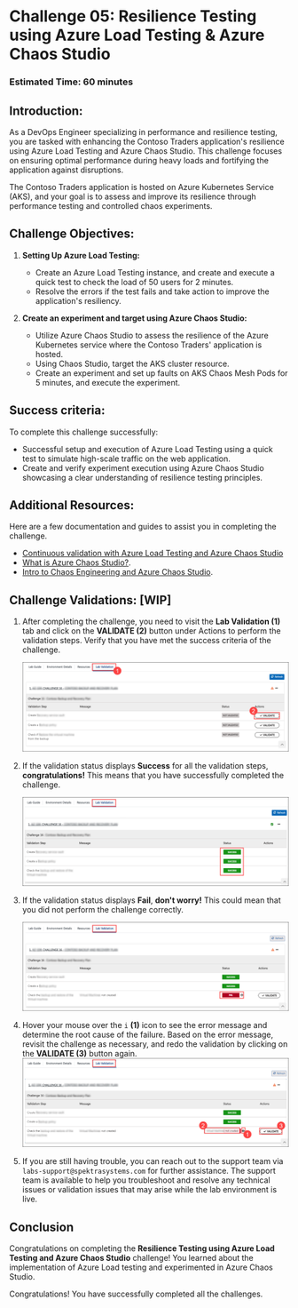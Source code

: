 # Challenge 05: Resilience Testing using Azure Load Testing & Azure Chaos Studio

### Estimated Time: 60 minutes

## Introduction:
As a DevOps Engineer specializing in performance and resilience testing, you are tasked with enhancing the Contoso Traders application's resilience using Azure Load Testing and Azure Chaos Studio. This challenge focuses on ensuring optimal performance during heavy loads and fortifying the application against disruptions.

The Contoso Traders application is hosted on Azure Kubernetes Service (AKS), and your goal is to assess and improve its resilience through performance testing and controlled chaos experiments.

## Challenge Objectives:

1. **Setting Up Azure Load Testing:**

   - Create an Azure Load Testing instance, and create and execute a quick test to check the load of 50 users for 2 minutes.
   - Resolve the errors if the test fails and take action to improve the application's resiliency.

2. **Create an experiment and target using Azure Chaos Studio:**

   -  Utilize Azure Chaos Studio to assess the resilience of the Azure Kubernetes service where the Contoso Traders' application is hosted.
   - Using Chaos Studio, target the AKS cluster resource.
   - Create an experiment and set up faults on AKS Chaos Mesh Pods for 5 minutes, and execute the experiment. 

## Success criteria:
To complete this challenge successfully:

- Successful setup and execution of Azure Load Testing using a quick test to simulate high-scale traffic on the web application.
- Create and verify experiment execution using Azure Chaos Studio showcasing a clear understanding of resilience testing principles.

## Additional Resources:

Here are a few documentation and guides to assist you in completing the challenge.
- [Continuous validation with Azure Load Testing and Azure Chaos Studio](https://learn.microsoft.com/en-us/azure/architecture/guide/testing/mission-critical-deployment-testing)
- [What is Azure Chaos Studio?](https://learn.microsoft.com/en-us/azure/chaos-studio/chaos-studio-overview).
- [Intro to Chaos Engineering and Azure Chaos Studio](https://pdtit.medium.com/intro-to-chaos-engineering-and-azure-chaos-studio-preview-5e85fff10642).

## Challenge Validations: [WIP]

1. After completing the challenge, you need to visit the **Lab Validation (1)** tab and click on the **VALIDATE (2)** button under Actions to perform the validation steps. Verify that you have met the success criteria of the challenge. 
 
    ![](../media/validate01.png "Validation")
 
1. If the validation status displays **Success** for all the validation steps, **congratulations!** This means that you have successfully completed the challenge.
 
     ![](../media/validate02.png "Validation")
1. If the validation status displays **Fail**, **don't worry!** This could mean that you did not perform the challenge correctly.
 
     ![](../media/validate03.png "Validation")
 
1. Hover your mouse over the `i` **(1)** icon to see the error message and determine the root cause of the failure. Based on the error message, revisit the challenge as necessary, and redo the validation by clicking on the **VALIDATE (3)** button again.
     ![](../media/validate04.png "Validation")
 
1. If you are still having trouble, you can reach out to the support team via `labs-support@spektrasystems.com` for further assistance. The support team is available to help you troubleshoot and resolve any technical issues or validation issues that may arise while the lab environment is live.

## Conclusion
Congratulations on completing the **Resilience Testing using Azure Load Testing and Azure Chaos Studio** challenge! You learned about the implementation of Azure Load testing and experimented in Azure Chaos Studio. 

Congratulations! You have successfully completed all the challenges. 
